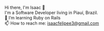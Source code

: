 Hi there, I'm Isaac 👋
<br>
I'm a Software Developer living in Piauí, Brazil.
<br>
👯 I’m learning Ruby on Rails
<br>
📫 How to reach me: isaacfelipee3@gmail.com
